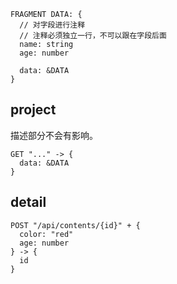 ```
FRAGMENT DATA: {
  // 对字段进行注释
  // 注释必须独立一行，不可以跟在字段后面
  name: string
  age: number

  data: &DATA
}
```

## project

描述部分不会有影响。

```
GET "..." -> {
  data: &DATA
}
```

## detail
```
POST "/api/contents/{id}" + {
  color: "red"
  age: number
} -> {
  id
}
```
